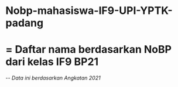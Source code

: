 # Nobp-mahasiswa-IF9-UPI-YPTK-padang
=
Daftar nama berdasarkan NoBP dari kelas IF9 BP21
=
--
*Data ini berdasarkan Angkatan 2021*
